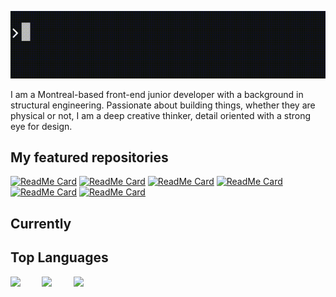 ![console.log](https://github.com/Samy0412/Samy0412/blob/master/console.log%20gif.gif?raw=true)

I am a Montreal-based front-end junior developer with a background in structural engineering. Passionate about building things, whether they are physical or not, I am a deep creative thinker, detail oriented with a strong eye for design. 

## My featured repositories

[![ReadMe Card](https://github-readme-stats.vercel.app/api/pin/?username=Samy0412&repo=Neighbourhood-App)](https://github.com/Samy0412/Neighbourhood-App)
[![ReadMe Card](https://github-readme-stats.vercel.app/api/pin/?username=Samy0412&repo=scheduler)](https://github.com/Samy0412/scheduler)
[![ReadMe Card](https://github-readme-stats.vercel.app/api/pin/?username=Samy0412&repo=MyfleaMarket)](https://github.com/Samy0412/MyfleaMarket)
[![ReadMe Card](https://github-readme-stats.vercel.app/api/pin/?username=Samy0412&repo=tweeter)](https://github.com/Samy0412/tweeter)
[![ReadMe Card](https://github-readme-stats.vercel.app/api/pin/?username=Samy0412&repo=jungle)](https://github.com/Samy0412/jungle)
[![ReadMe Card](https://github-readme-stats.vercel.app/api/pin/?username=Samy0412&repo=tinyapp)](https://github.com/Samy0412/tinyapp)


## Currently




## Top Languages


<img align="left" src="https://oddblogger.com/wp-content/uploads/2020/07/javasript-logo.png" width="10%"/>
<img align="left" src="https://oddblogger.com/wp-content/uploads/2020/07/ruby-logo.png" width="10%"/>
<img align="left" src="https://oddblogger.com/wp-content/uploads/2020/07/react-logo.png" width="15%"/>



<!--
**Samy0412/Samy0412** is a ✨ _special_ ✨ repository because its `README.md` (this file) appears on your GitHub profile.

Here are some ideas to get you started:

- 🔭 I’m currently working on ...
- 🌱 I’m currently learning ...
- 👯 I’m looking to collaborate on ...
- 🤔 I’m looking for help with ...
- 💬 Ask me about ...
- 📫 How to reach me: ...
- 😄 Pronouns: ...
- ⚡ Fun fact: ...
-->
